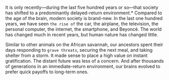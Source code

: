 It is only recently—during the last five hundred years or so—that
society has shifted to a predominantly delayed-return environment.*
Compared to the age of the brain, modern society is brand-new. In the
last one hundred years, we have seen `the rise of` the car, the airplane,
the television, the personal computer, the internet, the smartphone,
and Beyoncé. The world has changed much in recent years, but human
nature has changed little.

Similar to other animals on the African savannah, our ancestors
spent their days responding to `grave threats`, securing the next meal,
and taking shelter from a storm. It made sense to place a high value on
instant gratification. The distant future was less of a concern. And
after thousands of generations in an immediate-return environment,
our brains evolved to prefer quick payoffs to long-term ones.